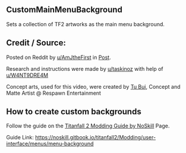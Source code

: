 ## CustomMainMenuBackground
Sets a collection of TF2 artworks as the main menu background. 

## Credit / Source:
Posted on Reddit by [u/AmJtheFirst](https://www.reddit.com/user/AmJtheFirst/) in [Post](https://www.reddit.com/r/titanfall/comments/gy0sjy/custom_main_menu_background_for_pc_dl_link_and/).

Research and instructions were made by [u/taskinoz](https://www.reddit.com/user/taskinoz) with help of [u/W4NT9DRE4M](https://www.reddit.com/user/W4NT9DRE4M)

Concept arts, used for this video, were created by [Tu Bui](https://www.artstation.com/2buiart), Concept and Matte Artist @ Respawn Entertainment

## How to create custom backgrounds
Follow the guide on the [Titanfall 2 Modding Guide by NoSkill](https://noskill.gitbook.io/titanfall2/) Page. 

Guide Link: https://noskill.gitbook.io/titanfall2/Modding/user-interface/menus/menu-background
